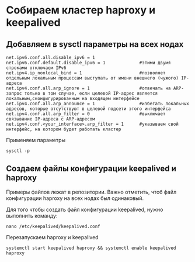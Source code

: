 # Собираем кластер haproxy и keepalived

## Добавляем в sysctl параметры на всех нодах

```
net.ipv6.conf.all.disable_ipv6 = 1
net.ipv6.conf.default.disable_ipv6 = 1             #этими двумя строками отключаем IPv6
net.ipv4.ip_nonlocal_bind = 1                      #позволяет отдельным локальным процессам выступать от имени внешнего (чужого) IP-адреса
net.ipv4.conf.all.arp_ignore = 1                   #отвечать на ARP-запрос только в том случае, если целевой IP-адрес является локальным,сконфигурированным на входящем интерфейсе
net.ipv4.conf.all.arp_announce = 1                 #избегать локальных адресов, которые отсутствуют в целевой подсети этого интерфейса
net.ipv4.conf.all.arp_filter = 0                   #выключает связывание IP-адреса с ARP-адресом
net.ipv4.conf.<your_interface>.arp_filter = 1      #указываем свой интерфейс, на котором будет работать кластер
```

Применяем параметры

```
sysctl -p
```


## Создаем файлы конфигурации keepalived и haproxy

Примеры файлов лежат в репозитории. Важно отметить, чтоб файл конфигурации haproxy на всех нодах был одинаковый.

Для того чтобы создать файл конфигурации keepalived, нужно выполнить команду:

```
nano /etc/keepalived/keepalived.conf
```

Перезапускаем haproxy и keepalived

```
systemctl start keepalived haproxy && systemctl enable keepalived haproxy
```